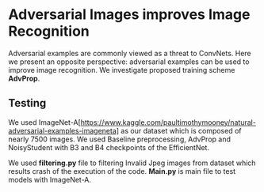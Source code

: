 # Adversarial Images improves Image Recognition
Adversarial examples are commonly viewed as a threat to ConvNets. Here we present an opposite perspective: adversarial examples can be used to improve image recognition. We investigate proposed training scheme **AdvProp**.

## Testing
We used ImageNet-A[https://www.kaggle.com/paultimothymooney/natural-adversarial-examples-imageneta] as our dataset which is composed of nearly 7500 images.
We used Baseline preprocessing, AdvProp and NoisyStudent with B3 and B4 checkpoints of the EfficientNet. 


We used **filtering.py** file to filtering Invalid Jpeg images from dataset which results crash of the execution of the code. 
**Main.py** is main file to test models with ImageNet-A.

